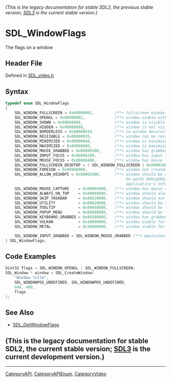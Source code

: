 ###### (This is the legacy documentation for stable SDL2, the previous stable version; [SDL3](https://wiki.libsdl.org/SDL3/) is the current stable version.)
# SDL_WindowFlags

The flags on a window

## Header File

Defined in [SDL_video.h](https://github.com/libsdl-org/SDL/blob/SDL2/include/SDL_video.h)

## Syntax

```c
typedef enum SDL_WindowFlags
{
    SDL_WINDOW_FULLSCREEN = 0x00000001,         /**< fullscreen window */
    SDL_WINDOW_OPENGL = 0x00000002,             /**< window usable with OpenGL context */
    SDL_WINDOW_SHOWN = 0x00000004,              /**< window is visible */
    SDL_WINDOW_HIDDEN = 0x00000008,             /**< window is not visible */
    SDL_WINDOW_BORDERLESS = 0x00000010,         /**< no window decoration */
    SDL_WINDOW_RESIZABLE = 0x00000020,          /**< window can be resized */
    SDL_WINDOW_MINIMIZED = 0x00000040,          /**< window is minimized */
    SDL_WINDOW_MAXIMIZED = 0x00000080,          /**< window is maximized */
    SDL_WINDOW_MOUSE_GRABBED = 0x00000100,      /**< window has grabbed mouse input */
    SDL_WINDOW_INPUT_FOCUS = 0x00000200,        /**< window has input focus */
    SDL_WINDOW_MOUSE_FOCUS = 0x00000400,        /**< window has mouse focus */
    SDL_WINDOW_FULLSCREEN_DESKTOP = ( SDL_WINDOW_FULLSCREEN | 0x00001000 ),
    SDL_WINDOW_FOREIGN = 0x00000800,            /**< window not created by SDL */
    SDL_WINDOW_ALLOW_HIGHDPI = 0x00002000,      /**< window should be created in high-DPI mode if supported.
                                                     On macOS NSHighResolutionCapable must be set true in the
                                                     application's Info.plist for this to have any effect. */
    SDL_WINDOW_MOUSE_CAPTURE    = 0x00004000,   /**< window has mouse captured (unrelated to MOUSE_GRABBED) */
    SDL_WINDOW_ALWAYS_ON_TOP    = 0x00008000,   /**< window should always be above others */
    SDL_WINDOW_SKIP_TASKBAR     = 0x00010000,   /**< window should not be added to the taskbar */
    SDL_WINDOW_UTILITY          = 0x00020000,   /**< window should be treated as a utility window */
    SDL_WINDOW_TOOLTIP          = 0x00040000,   /**< window should be treated as a tooltip */
    SDL_WINDOW_POPUP_MENU       = 0x00080000,   /**< window should be treated as a popup menu */
    SDL_WINDOW_KEYBOARD_GRABBED = 0x00100000,   /**< window has grabbed keyboard input */
    SDL_WINDOW_VULKAN           = 0x10000000,   /**< window usable for Vulkan surface */
    SDL_WINDOW_METAL            = 0x20000000,   /**< window usable for Metal view */

    SDL_WINDOW_INPUT_GRABBED = SDL_WINDOW_MOUSE_GRABBED /**< equivalent to SDL_WINDOW_MOUSE_GRABBED for compatibility */
} SDL_WindowFlags;
```

## Code Examples

```c
Uint32 flags = SDL_WINDOW_OPENGL | SDL_WINDOW_FULLSCREEN;
SDL_Window * window = SDL_CreateWindow(
    "Window title",
    SDL_WINDOWPOS_UNDEFINED, SDL_WINDOWPOS_UNDEFINED,
    640, 480,
    flags
);
```

## See Also

- [SDL_GetWindowFlags](SDL_GetWindowFlags)


## (This is the legacy documentation for stable SDL2, the current stable version; [SDL3](https://wiki.libsdl.org/SDL3/) is the current development version.)



----
[CategoryAPI](CategoryAPI), [CategoryAPIEnum](CategoryAPIEnum), [CategoryVideo](CategoryVideo)

